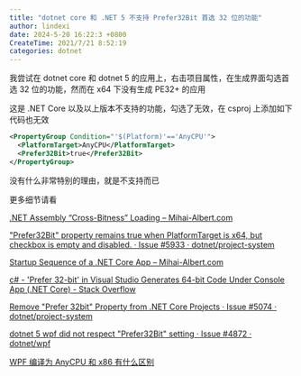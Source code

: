 ```yaml
---
title: "dotnet core 和 .NET 5 不支持 Prefer32Bit 首选 32 位的功能"
author: lindexi
date: 2024-5-20 16:22:3 +0800
CreateTime: 2021/7/21 8:52:19
categories: dotnet
---
```


我尝试在 dotnet core 和 dotnet 5 的应用上，右击项目属性，在生成界面勾选首选 32 位的功能，然而在 x64 下没有生成 PE32+ 的应用

<!--more-->


<!-- CreateTime:2021/7/21 8:52:19 -->

<!-- 发布 -->

这是 .NET Core 以及以上版本不支持的功能，勾选了无效，在 csproj 上添加如下代码也无效

```xml
<PropertyGroup Condition="'$(Platform)'=='AnyCPU'">
  <PlatformTarget>AnyCPU</PlatformTarget>
  <Prefer32Bit>true</Prefer32Bit>
</PropertyGroup>
```

没有什么非常特别的理由，就是不支持而已

更多细节请看 

[.NET Assembly “Cross-Bitness” Loading – Mihai-Albert.com](https://mihai-albert.com/2019/03/10/net-assembly-cross-bitness-loading/ )

["Prefer32Bit" property remains true when PlatformTarget is x64, but checkbox is empty and disabled. · Issue #5933 · dotnet/project-system](https://github.com/dotnet/project-system/issues/5933 )

[Startup Sequence of a .NET Core App – Mihai-Albert.com](https://mihai-albert.com/2020/03/08/startup-sequence-of-a-dotnet-core-app/#bitness )

[c# - 'Prefer 32-bit' in Visual Studio Generates 64-bit Code Under Console App (.NET Core) - Stack Overflow](https://stackoverflow.com/questions/60324529/prefer-32-bit-in-visual-studio-generates-64-bit-code-under-console-app-net-c )

[Remove "Prefer 32bit" Property from .NET Core Projects · Issue #5074 · dotnet/project-system](https://github.com/dotnet/project-system/issues/5074 )

[dotnet 5 wpf did not respect "Prefer32Bit" setting · Issue #4872 · dotnet/wpf](https://github.com/dotnet/wpf/issues/4872 )

[WPF 编译为 AnyCPU 和 x86 有什么区别](https://blog.lindexi.com/post/WPF-%E7%BC%96%E8%AF%91%E4%B8%BA-AnyCPU-%E5%92%8C-x86-%E6%9C%89%E4%BB%80%E4%B9%88%E5%8C%BA%E5%88%AB.html )

